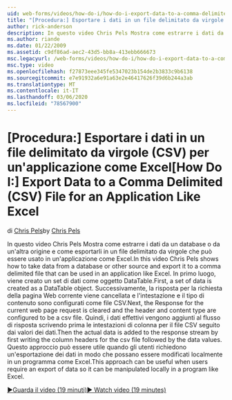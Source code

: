 ```yaml
---
uid: web-forms/videos/how-do-i/how-do-i-export-data-to-a-comma-delimited-csv-file-for-an-application-like-excel
title: "[Procedura:] Esportare i dati in un file delimitato da virgole (CSV) per un'applicazione come Excel | Microsoft Docs"
author: rick-anderson
description: In questo video Chris Pels Mostra come estrarre i dati da un database o da un'altra origine e come esportarli in un file delimitato da virgole che può essere usato in un'applicazione li...
ms.author: riande
ms.date: 01/22/2009
ms.assetid: c9df86ad-aec2-43d5-bb8a-413ebb666673
msc.legacyurl: /web-forms/videos/how-do-i/how-do-i-export-data-to-a-comma-delimited-csv-file-for-an-application-like-excel
msc.type: video
ms.openlocfilehash: f27873eee345fe5347023b154de2b3833c9b6138
ms.sourcegitcommit: e7e91932a6e91a63e2e46417626f39d6b244a3ab
ms.translationtype: MT
ms.contentlocale: it-IT
ms.lasthandoff: 03/06/2020
ms.locfileid: "78567900"
---
```

# <a name="how-do-i-export-data-to-a-comma-delimited-csv-file-for-an-application-like-excel"></a><span data-ttu-id="c3d46-103">[Procedura:] Esportare i dati in un file delimitato da virgole (CSV) per un'applicazione come Excel</span><span class="sxs-lookup"><span data-stu-id="c3d46-103">[How Do I:] Export Data to a Comma Delimited (CSV) File for an Application Like Excel</span></span>

<span data-ttu-id="c3d46-104">di [Chris Pels](https://twitter.com/chrispels)</span><span class="sxs-lookup"><span data-stu-id="c3d46-104">by [Chris Pels](https://twitter.com/chrispels)</span></span>

<span data-ttu-id="c3d46-105">In questo video Chris Pels Mostra come estrarre i dati da un database o da un'altra origine e come esportarli in un file delimitato da virgole che può essere usato in un'applicazione come Excel.</span><span class="sxs-lookup"><span data-stu-id="c3d46-105">In this video Chris Pels shows how to take data from a database or other source and export it to a comma delimited file that can be used in an application like Excel.</span></span> <span data-ttu-id="c3d46-106">In primo luogo, viene creato un set di dati come oggetto DataTable.</span><span class="sxs-lookup"><span data-stu-id="c3d46-106">First, a set of data is created as a DataTable object.</span></span> <span data-ttu-id="c3d46-107">Successivamente, la risposta per la richiesta della pagina Web corrente viene cancellata e l'intestazione e il tipo di contenuto sono configurati come file CSV.</span><span class="sxs-lookup"><span data-stu-id="c3d46-107">Next, the Response for the current web page request is cleared and the header and content type are configured to be a csv file.</span></span> <span data-ttu-id="c3d46-108">Quindi, i dati effettivi vengono aggiunti al flusso di risposta scrivendo prima le intestazioni di colonna per il file CSV seguito dai valori dei dati.</span><span class="sxs-lookup"><span data-stu-id="c3d46-108">Then the actual data is added to the response stream by first writing the column headers for the csv file followed by the data values.</span></span> <span data-ttu-id="c3d46-109">Questo approccio può essere utile quando gli utenti richiedono un'esportazione dei dati in modo che possano essere modificati localmente in un programma come Excel.</span><span class="sxs-lookup"><span data-stu-id="c3d46-109">This approach can be useful when users require an export of data so it can be manipulated locally in a program like Excel.</span></span>

[<span data-ttu-id="c3d46-110">&#9654;Guarda il video (19 minuti)</span><span class="sxs-lookup"><span data-stu-id="c3d46-110">&#9654; Watch video (19 minutes)</span></span>](https://channel9.msdn.com/Blogs/ASP-NET-Site-Videos/how-do-i-export-data-to-a-comma-delimited-csv-file-for-an-application-like-excel)
